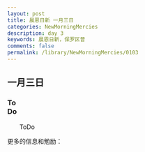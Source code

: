 ```yaml
---
layout: post
title: 晨恩日新 一月三日
categories: NewMorningMercies
description: day 3
keywords: 晨恩日新，保罗区普
comments: false
permalink: /library/NewMorningMercies/0103
---
```


## 一月三日

### To <br> Do

&emsp;&emsp;ToDo

更多的信息和勉励：[]()
